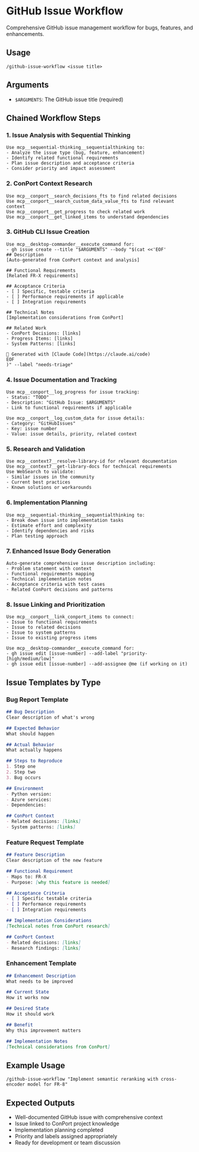# GitHub Issue Workflow

Comprehensive GitHub issue management workflow for bugs, features, and enhancements.

## Usage
`/github-issue-workflow <issue title>`

## Arguments
- `$ARGUMENTS`: The GitHub issue title (required)

## Chained Workflow Steps

### 1. Issue Analysis with Sequential Thinking
```
Use mcp__sequential-thinking__sequentialthinking to:
- Analyze the issue type (bug, feature, enhancement)
- Identify related functional requirements
- Plan issue description and acceptance criteria
- Consider priority and impact assessment
```

### 2. ConPort Context Research
```
Use mcp__conport__search_decisions_fts to find related decisions
Use mcp__conport__search_custom_data_value_fts to find relevant context
Use mcp__conport__get_progress to check related work
Use mcp__conport__get_linked_items to understand dependencies
```

### 3. GitHub CLI Issue Creation
```
Use mcp__desktop-commander__execute_command for:
- gh issue create --title "$ARGUMENTS" --body "$(cat <<'EOF'
## Description
[Auto-generated from ConPort context and analysis]

## Functional Requirements
[Related FR-X requirements]

## Acceptance Criteria
- [ ] Specific, testable criteria
- [ ] Performance requirements if applicable
- [ ] Integration requirements

## Technical Notes
[Implementation considerations from ConPort]

## Related Work
- ConPort Decisions: [links]
- Progress Items: [links]
- System Patterns: [links]

🤖 Generated with [Claude Code](https://claude.ai/code)
EOF
)" --label "needs-triage"
```

### 4. Issue Documentation and Tracking
```
Use mcp__conport__log_progress for issue tracking:
- Status: "TODO"
- Description: "GitHub Issue: $ARGUMENTS"
- Link to functional requirements if applicable

Use mcp__conport__log_custom_data for issue details:
- Category: "GitHubIssues"
- Key: issue number
- Value: issue details, priority, related context
```

### 5. Research and Validation
```
Use mcp__context7__resolve-library-id for relevant documentation
Use mcp__context7__get-library-docs for technical requirements
Use WebSearch to validate:
- Similar issues in the community
- Current best practices
- Known solutions or workarounds
```

### 6. Implementation Planning
```
Use mcp__sequential-thinking__sequentialthinking to:
- Break down issue into implementation tasks
- Estimate effort and complexity
- Identify dependencies and risks
- Plan testing approach
```

### 7. Enhanced Issue Body Generation
```
Auto-generate comprehensive issue description including:
- Problem statement with context
- Functional requirements mapping
- Technical implementation notes
- Acceptance criteria with test cases
- Related ConPort decisions and patterns
```

### 8. Issue Linking and Prioritization
```
Use mcp__conport__link_conport_items to connect:
- Issue to functional requirements
- Issue to related decisions
- Issue to system patterns
- Issue to existing progress items

Use mcp__desktop-commander__execute_command for:
- gh issue edit [issue-number] --add-label "priority-[high/medium/low]"
- gh issue edit [issue-number] --add-assignee @me (if working on it)
```

## Issue Templates by Type

### Bug Report Template
```markdown
## Bug Description
Clear description of what's wrong

## Expected Behavior
What should happen

## Actual Behavior
What actually happens

## Steps to Reproduce
1. Step one
2. Step two
3. Bug occurs

## Environment
- Python version:
- Azure services:
- Dependencies:

## ConPort Context
- Related decisions: [links]
- System patterns: [links]
```

### Feature Request Template
```markdown
## Feature Description
Clear description of the new feature

## Functional Requirement
- Maps to: FR-X
- Purpose: [why this feature is needed]

## Acceptance Criteria
- [ ] Specific testable criteria
- [ ] Performance requirements
- [ ] Integration requirements

## Implementation Considerations
[Technical notes from ConPort research]

## ConPort Context
- Related decisions: [links]
- Research findings: [links]
```

### Enhancement Template
```markdown
## Enhancement Description
What needs to be improved

## Current State
How it works now

## Desired State
How it should work

## Benefit
Why this improvement matters

## Implementation Notes
[Technical considerations from ConPort]
```

## Example Usage
```
/github-issue-workflow "Implement semantic reranking with cross-encoder model for FR-8"
```

## Expected Outputs
- Well-documented GitHub issue with comprehensive context
- Issue linked to ConPort project knowledge
- Implementation planning completed
- Priority and labels assigned appropriately
- Ready for development or team discussion